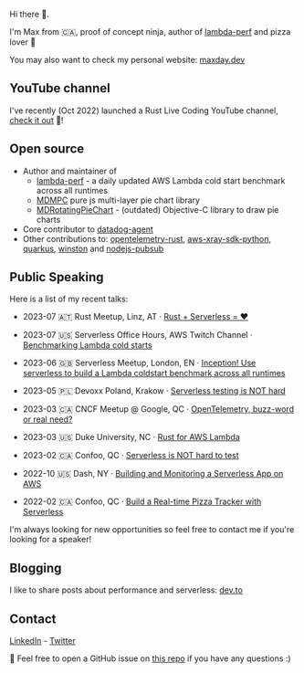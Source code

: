 Hi there 👋. 

I'm Max from 🇨🇦, proof of concept ninja, author of [lambda-perf](https://maxday.github.io/lambda-perf) and pizza lover 🍕

You may also want to check my personal website: [maxday.dev](https://maxday.dev)

## YouTube channel

I've recently (Oct 2022) launched a Rust Live Coding YouTube channel, [check it out](https://youtube.com/@maxday_coding) 👀!

## Open source

- Author and maintainer of 
    - [lambda-perf](https://maxday.github.io/lambda-perf) - a daily updated AWS Lambda cold start benchmark across all runtimes
    - [MDMPC](https://github.com/maxday/MDMPC) pure js multi-layer pie chart library
    - [MDRotatingPieChart](https://github.com/maxday/MDRotatingPieChart) - (outdated) Objective-C library to draw pie charts
- Core contributor to [datadog-agent](https://github.com/DataDog/datadog-agent/)
- Other contributions to: [opentelemetry-rust](https://github.com/open-telemetry/opentelemetry-rust), [aws-xray-sdk-python](https://github.com/aws/aws-xray-sdk-python), [quarkus](https://github.com/quarkusio/quarkus), [winston](https://github.com/bithavoc/express-winston) and [nodejs-pubsub](https://github.com/googleapis/nodejs-pubsub)

## Public Speaking

Here is a list of my recent talks:

- 2023-07 🇦🇹 Rust Meetup, Linz, AT · [Rust + Serverless = ❤️](https://maxday.dev/talks/2023-07-31-serverless-and-rust/)

- 2023-07 🇺🇸 Serverless Office Hours, AWS Twitch Channel · [Benchmarking Lambda cold starts](https://maxday.dev/talks/2023-07-04-benchmarking-lambda-cold-starts/)

- 2023-06 🇬🇧 Serverless Meetup, London, EN · [Inception! Use serverless to build a Lambda coldstart benchmark across all runtimes](https://maxday.dev/talks/2023-06-22-inception-use-serverless-to-benchmark-serverless/)

- 2023-05 🇵🇱 Devoxx Poland, Krakow · [Serverless testing is NOT hard](https://maxday.dev/talks/2023-05-31-serverless-testing-is-not-hard/)

- 2023-03 🇨🇦 CNCF Meetup @ Google, QC · [OpenTelemetry, buzz-word or real need?](https://maxday.dev/talks/2023-03-22-opentelemetry/)

- 2023-03 🇺🇸 Duke University, NC · [Rust for AWS Lambda](https://maxday.dev/talks/2023-03-01-rust-for-aws-lambda/)

- 2023-02 🇨🇦 Confoo, QC · [Serverless is NOT hard to test](https://maxday.dev/talks/2023-02-23-serverless-is-not-hard-to-test/)

- 2022-10 🇺🇸 Dash, NY · [Building and Monitoring a Serverless App on AWS](https://maxday.dev/talks/2022-10-19-building-and-monitoring-a-serverless-app-on-aws/)

- 2022-02 🇨🇦 Confoo, QC · [Build a Real-time Pizza Tracker with Serverless]((https://maxday.dev/talks/2022-02-24-build-a-real-time-pizza-tracker-with-serverless/))

I'm always looking for new opportunities so feel free to contact me if you're looking for a speaker!  

## Blogging

I like to share posts about performance and serverless: [dev.to](https://dev.to/maxday)

## Contact

[LinkedIn](https://www.linkedin.com/in/maxday/) - [Twitter](https://twitter.com/_maxday)

📩 Feel free to open a GitHub issue on [this repo](https://github.com/maxday/maxday) if you have any questions :)